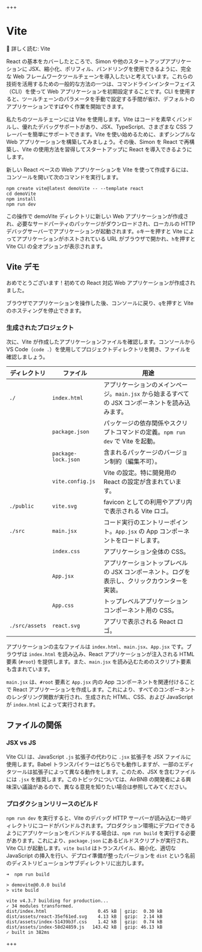 +++
# Vite
📖 詳しく読む: Vite

React の基本をカバーしたところで、Simon や他のスタートアップアプリケーションに JSX、縮小化、ポリフィル、バンドリングを使用できるように、完全な Web フレームワークツールチェーンを導入したいと考えています。これらの技術を活用するための一般的な方法の一つは、コマンドラインインターフェイス（CLI）を使って Web アプリケーションを初期設定することです。CLI を使用すると、ツールチェーンのパラメータを手動で設定する手間が省け、デフォルトのアプリケーションですばやく作業を開始できます。

私たちのツールチェーンには Vite を使用します。Vite はコードを素早くバンドルし、優れたデバッグサポートがあり、JSX、TypeScript、さまざまな CSS フレーバーを簡単にサポートできます。Vite を使い始めるために、まずシンプルな Web アプリケーションを構築してみましょう。その後、Simon を React で再構築し、Vite の使用方法を習得してスタートアップに React を導入できるようにします。

新しい React ベースの Web アプリケーションを Vite を使って作成するには、コンソールを開いて次のコマンドを実行します。

    npm create vite@latest demoVite -- --template react
    cd demoVite
    npm install
    npm run dev

この操作で demoVite ディレクトリに新しい Web アプリケーションが作成され、必要なサードパーティのパッケージがダウンロードされ、ローカルの HTTP デバッグサーバーでアプリケーションが起動されます。`o`キーを押すと Vite によってアプリケーションがホストされている URL がブラウザで開かれ、`h`を押すと Vite CLI の全オプションが表示されます。

## Vite デモ

おめでとうございます！初めての React 対応 Web アプリケーションが作成されました。

ブラウザでアプリケーションを操作した後、コンソールに戻り、`q`を押すと Vite のホスティングを停止できます。

### 生成されたプロジェクト
次に、Vite が作成したアプリケーションファイルを確認します。コンソールから VS Code（`code .`）を使用してプロジェクトディレクトリを開き、ファイルを確認しましょう。

| ディレクトリ | ファイル                | 用途                                                                 |
|--------------|--------------------------|----------------------------------------------------------------------|
| `./`         | `index.html`             | アプリケーションのメインページ。`main.jsx` から始まるすべての JSX コンポーネントを読み込みます。|
|              | `package.json`           | パッケージの依存関係やスクリプトコマンドの定義。`npm run dev` で Vite を起動。 |
|              | `package-lock.json`      | 含まれるパッケージのバージョン制約（編集不可）。                       |
|              | `vite.config.js`         | Vite の設定。特に開発用の React の設定が含まれています。                |
| `./public`   | `vite.svg`               | favicon としての利用やアプリ内で表示される Vite ロゴ。                |
| `./src`      | `main.jsx`               | コード実行のエントリーポイント。`App.jsx` の App コンポーネントをロードします。 |
|              | `index.css`              | アプリケーション全体の CSS。                                          |
|              | `App.jsx`                | アプリケーショントップレベルの JSX コンポーネント。ログを表示し、クリックカウンターを実装。 |
|              | `App.css`                | トップレベルアプリケーションコンポーネント用の CSS。                   |
| `./src/assets` | `react.svg`             | アプリで表示される React ロゴ。                                       |

アプリケーションの主なファイルは `index.html`、`main.jsx`、`App.jsx` です。ブラウザは `index.html` を読み込み、React アプリケーションが注入される HTML 要素 (`#root`) を提供します。また、`main.jsx` を読み込むためのスクリプト要素も含まれています。

`main.jsx` は、`#root` 要素と `App.jsx` 内の App コンポーネントを関連付けることで React アプリケーションを作成します。これにより、すべてのコンポーネントのレンダリング関数が実行され、生成された HTML、CSS、および JavaScript が `index.html` によって実行されます。

## ファイルの関係

### JSX vs JS
Vite CLI は、JavaScript `.js` 拡張子の代わりに `.jsx` 拡張子を JSX ファイルに使用します。Babel トランスパイラーはどちらでも動作しますが、一部のエディタツールは拡張子によって異なる動作をします。このため、JSX を含むファイルには `.jsx` を推奨します。このトピックについては、AirBNB の開発者による興味深い議論があるので、異なる意見を知りたい場合は参照してみてください。

### プロダクションリリースのビルド
`npm run dev` を実行すると、Vite のデバッグ HTTP サーバーが読み込む一時ディレクトリにコードがバンドルされます。プロダクション環境にデプロイできるようにアプリケーションをバンドルする場合は、`npm run build` を実行する必要があります。これにより、`package.json` にあるビルドスクリプトが実行され、Vite CLI が起動します。`vite build` はトランスパイル、縮小化、適切な JavaScript の挿入を行い、デプロイ準備が整ったバージョンを `dist` という名前のディストリビューションサブディレクトリに出力します。

    ➜  npm run build

    > demovite@0.0.0 build
    > vite build

    vite v4.3.7 building for production...
    ✓ 34 modules transformed.
    dist/index.html                   0.45 kB │ gzip:  0.30 kB
    dist/assets/react-35ef61ed.svg    4.13 kB │ gzip:  2.14 kB
    dist/assets/index-51439b3f.css    1.42 kB │ gzip:  0.74 kB
    dist/assets/index-58d24859.js   143.42 kB │ gzip: 46.13 kB
    ✓ built in 382ms

+++

